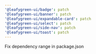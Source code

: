 ```yaml
---
'@leafygreen-ui/badge': patch
'@leafygreen-ui/banner': patch
'@leafygreen-ui/expandable-card': patch
'@leafygreen-ui/select': patch
'@leafygreen-ui/side-nav': patch
'@leafygreen-ui/toast': patch
---
```


Fix dependency range in package.json
